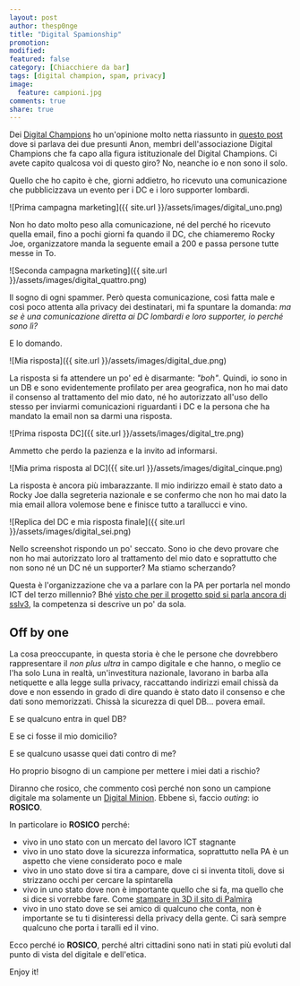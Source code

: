 ```yaml
---
layout: post
author: thesp0nge
title: "Digital Spamionship"
promotion: 
modified: 
featured: false
category: [Chiacchiere da bar]
tags: [digital champion, spam, privacy]
image:
  feature: campioni.jpg
comments: true
share: true
---
```


Dei [Digital Champions](http://www.digitalchampions.it/) ho un'opinione molto
netta riassunto in [questo
post](https://codiceinsicuro.it/blog/storie-di-anonimi-campioni-e-password-in-chiaro/)
dove si parlava dei due presunti Anon, membri dell'associazione Digital
Champions che fa capo alla figura istituzionale del Digital Champions. Ci avete
capito qualcosa voi di questo giro? No, neanche io e non sono il solo.

Quello che ho capito è che, giorni addietro, ho ricevuto una comunicazione che
pubblicizzava un evento per i DC e i loro supporter lombardi.

![Prima campagna marketing]({{ site.url }}/assets/images/digital_uno.png)

Non ho dato molto peso alla comunicazione, né del perché ho ricevuto quella
email, fino a pochi giorni fa quando il DC, che chiameremo Rocky Joe,
organizzatore manda la seguente email a 200 e passa persone tutte messe in To.

![Seconda campagna marketing]({{ site.url }}/assets/images/digital_quattro.png)

Il sogno di ogni spammer. Però questa comunicazione, così fatta male e così
poco attenta alla privacy dei destinatari, mi fa spuntare la domanda: _ma se è
una comunicazione diretta ai DC lombardi e loro supporter, io perché sono lì?_

E lo domando.

![Mia risposta]({{ site.url }}/assets/images/digital_due.png)

La risposta si fa attendere un po' ed è disarmante: _"boh"_. Quindi, io sono in
un DB e sono evidentemente profilato per area geografica, non ho mai dato il
consenso al trattamento del mio dato, né ho autorizzato all'uso dello stesso
per inviarmi comunicazioni riguardanti i DC e la persona che ha mandato la
email non sa darmi una risposta.

![Prima risposta DC]({{ site.url }}/assets/images/digital_tre.png)

Ammetto che perdo la pazienza e la invito ad informarsi.

![Mia prima risposta al DC]({{ site.url }}/assets/images/digital_cinque.png)

La risposta è ancora più imbarazzante. Il mio indirizzo email è stato dato a
Rocky Joe dalla segreteria nazionale e se confermo che non ho mai dato la mia
email allora volemose bene e finisce tutto a tarallucci e vino.

![Replica del DC e mia risposta finale]({{ site.url }}/assets/images/digital_sei.png)

Nello screenshot rispondo un po' seccato. Sono io che devo provare che non ho
mai autorizzato loro al trattamento del mio dato e soprattutto che non sono né
un DC né un supporter? Ma stiamo scherzando?

Questa è l'organizzazione che va a parlare con la PA per portarla nel mondo ICT
del terzo millennio? Bhé [visto che per il progetto spid si parla ancora di
sslv3](https://codiceinsicuro.it/blog/spid-con-ssl3-e-tls1-dot-0-saremo-tutti-securizzati/),
la competenza si descrive un po' da sola.

## Off by one

La cosa preoccupante, in questa storia è che le persone che dovrebbero
rappresentare il _non plus ultra_ in campo digitale e che hanno, o meglio ce
l'ha solo Luna in realtà, un'investitura nazionale, lavorano in barba alla
netiquette e alla legge sulla privacy, raccattando indirizzi email chissà da
dove e non essendo in grado di dire quando è stato dato il consenso e che dati
sono memorizzati. Chissà la sicurezza di quel DB... povera email.

E se qualcuno entra in quel DB?

E se ci fosse il mio domicilio?

E se qualcuno usasse quei dati contro di me?

Ho proprio bisogno di un campione per mettere i miei dati a rischio?

Diranno che rosico, che commento così perché non sono un campione digitale ma
solamente un [Digital Minion](https://www.facebook.com/groups/digitalminions/).
Ebbene sì, faccio _outing_: io **ROSICO**.

In particolare io **ROSICO** perché:

* vivo in uno stato con un mercato del lavoro ICT stagnante
* vivo in uno stato dove la sicurezza informatica, soprattutto nella PA è un aspetto che viene considerato poco e male
* vivo in uno stato dove si tira a campare, dove ci si inventa titoli, dove si strizzano occhi per cercare la spintarella
* vivo in uno stato dove non è importante quello che si fa, ma quello che si dice si vorrebbe fare. Come [stampare in 3D il sito di Palmira](http://www.ilmessaggero.it/TECNOLOGIA/MAKERFAIRE/maker_faire_roma_stampante_ricostruire_palmira/notizie/1626410.shtml)
* vivo in uno stato dove se sei amico di qualcuno che conta, non è importante se tu ti disinteressi della privacy della gente. Ci sarà sempre qualcuno che porta i taralli ed il vino.

Ecco perché io **ROSICO**, perché altri cittadini sono nati in stati più evoluti dal punto di vista del digitale e dell'etica.


Enjoy it!
